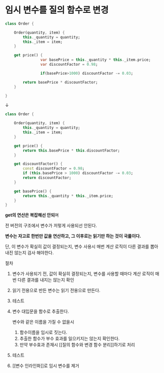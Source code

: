 # 임시 변수를 질의 함수로 변경

```dart
class Order {

    Order(quantity, item) {
        this._quantity = quantity;
        this._item = item;
    }

    get price() {
				var basePrice = this._quantity * this._item.price;
				var discountFactor = 0.98;

				if(basePrice>1000) discountFactor -= 0.03;

        return basePrice * discountFactor;
    }

}
```

↓

```dart
class Order {

    Order(quantity, item) {
        this._quantity = quantity;
        this._item = item;
    }

    get price() {
        return this.basePrice * this.discountFactor;
    }

    get discountFactor() {
        const discountFactor = 0.98;
        if (this.basePrice > 1000) discountFactor -= 0.03;
        return discountFactor;
    }

    get basePrice() {
        return this._quantity * this._item.price;
    }
}
```

**get의 연산은 복잡해선 안되**며

전 버전의 구조에서 변수가 저렇게 사용되선 안된다.

**변수는 자고로 한번만 값을 연산하고, 그 이후로는 읽기만 하는 것이 국룰이다.**

단, 이 변수가 확실히 값이 결정되는지, 변수 사용시 매번 계산 로직이 다른 결과를 뽑아내진 않는지 검사 해야한다.

절차

1. 변수가 사용되기 전, 값이 확실히 결정되는지, 변수를 사용할 때마다 계산 로직이 매번 다른 결과를 내지는 않는지 확인
2. 읽기 전용으로 반든 변수는 읽기 전용으로 만든다.
3. 테스트
4. 변수 대입문을 함수로 추출한다.

    변수와 같은 이름을 가질 수 없을시

    1. 함수이름을 임시로 짓는다.
    2. 추출한 함수가 부수 효과를 일으키지는 않는지 확인한다.
    3. 만약 부수효과 존재시 [[질의 함수와 변경 함수 분리]]하기로 처리
5. 테스트
6. [[변수 인라인화]]로 임시 변수를 제거
